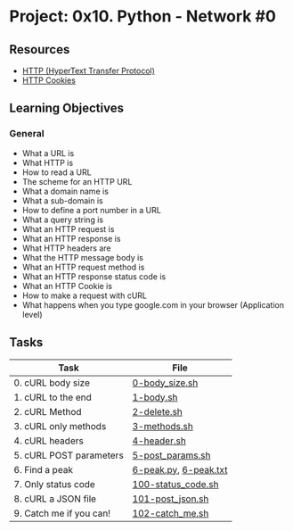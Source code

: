 # Project: 0x10. Python - Network #0

## Resources

* [HTTP (HyperText Transfer Protocol)](https://intranet.alxswe.com/rltoken/rAon_EpQ6PGl8N0plySn4A)
* [HTTP Cookies](https://intranet.alxswe.com/rltoken/MhVCl_0oviQldWPn5oX-NQ)

## Learning Objectives

### General

* What a URL is
* What HTTP is
* How to read a URL
* The scheme for an HTTP URL
* What a domain name is
* What a sub-domain is
* How to define a port number in a URL
* What a query string is
* What an HTTP request is
* What an HTTP response is
* What HTTP headers are
* What the HTTP message body is
* What an HTTP request method is
* What an HTTP response status code is
* What an HTTP Cookie is
* How to make a request with cURL
* What happens when you type google.com in your browser (Application level)

## Tasks

| Task                    | File                                                 |
|-------------------------|------------------------------------------------------|
| 0. cURL body size       | [0-body_size.sh](./0-body_size.sh)                   |
| 1. cURL to the end      | [1-body.sh](./1-body.sh)                             |
| 2. cURL Method          | [2-delete.sh](./2-delete.sh)                         |
| 3. cURL only methods    | [3-methods.sh](./3-methods.sh)                       |
| 4. cURL headers         | [4-header.sh](./4-header.sh)                         |
| 5. cURL POST parameters | [5-post_params.sh](./5-post_params.sh)               |
| 6. Find a peak          | [6-peak.py](./6-peak.py), [6-peak.txt](./6-peak.txt) |
| 7. Only status code     | [100-status_code.sh](./100-status_code.sh)           |
| 8. cURL a JSON file     | [101-post_json.sh](./101-post_json.sh)               |
| 9. Catch me if you can! | [102-catch_me.sh](./102-catch_me.sh)                 |
